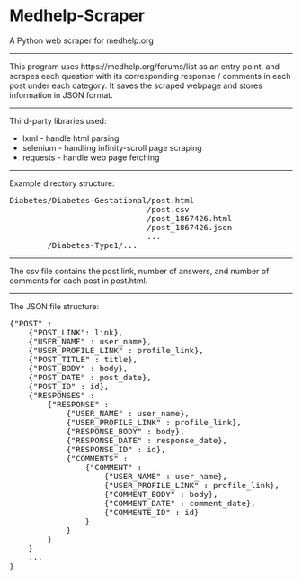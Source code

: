 # Medhelp-Scraper
A Python web scraper for medhelp.org
<hr>
This program uses https://medhelp.org/forums/list as an entry point, and scrapes
each question with its corresponding response / comments in each post under each category.
It saves the scraped webpage and stores information in JSON format.
<hr>
Third-party libraries used:
<ul>
  <li>lxml - handle html parsing</li>
  <li>selenium - handling infinity-scroll page scraping</li>
  <li>requests - handle web page fetching</li>
</ul>
<hr>
Example directory structure:
<pre>
Diabetes/Diabetes-Gestational/post.html
                             /post.csv
                             /post_1867426.html
                             /post_1867426.json
                             ...
        /Diabetes-Type1/...
</pre>
<hr>
The csv file contains the post link, number of answers, and number of comments
for each post in post.html.
<hr>
The JSON file structure:
<pre>
{"POST" :
    {"POST_LINK": link},
    {"USER_NAME" : user_name},
    {"USER_PROFILE_LINK" : profile_link},
    {"POST_TITLE" : title},
    {"POST_BODY" : body},
    {"POST_DATE" : post_date},
    {"POST_ID" : id},
    {"RESPONSES" :
        {"RESPONSE" :
            {"USER_NAME" : user_name},
            {"USER_PROFILE_LINK" : profile_link},
            {"RESPONSE_BODY" : body},
            {"RESPONSE_DATE" : response_date},
            {"RESPONSE_ID" : id},
            {"COMMENTS" :
                {"COMMENT" :
                    {"USER_NAME" : user_name},
                    {"USER_PROFILE_LINK" : profile_link},
                    {"COMMENT_BODY" : body},
                    {"COMMENT_DATE" : comment_date},
                    {"COMMENTE_ID" : id}
                }
            }
        }
    }
    ...
}
</pre>
